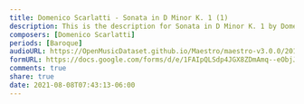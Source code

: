 ```yaml
---
title: Domenico Scarlatti - Sonata in D Minor K. 1 (1)
description: This is the description for Sonata in D Minor K. 1 by Domenico Scarlatti
composers: [Domenico Scarlatti]
periods: [Baroque]
audioURL: https://OpenMusicDataset.github.io/Maestro/maestro-v3.0.0/2014/MIDI-UNPROCESSED_04-05_R1_2014_MID--AUDIO_04_R1_2014_wav--1.midi
formURL: https://docs.google.com/forms/d/e/1FAIpQLSdp4JGX8ZDmAmq--eObjJX_YWJUvVk5z-_4oLxDzbRuEmexjw/viewform
comments: true
share: true
date: 2021-08-08T07:43:13-06:00
---
```

